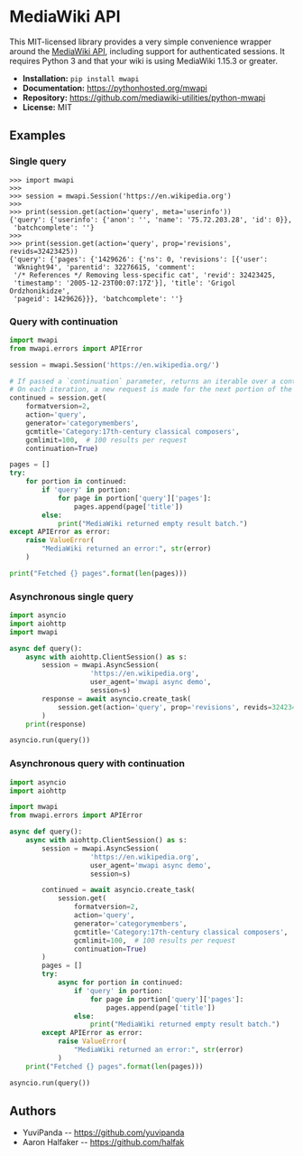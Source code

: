# MediaWiki API

This MIT-licensed library provides a very simple convenience wrapper 
around the [MediaWiki API](https://www.mediawiki.org/wiki/API), 
including support for authenticated sessions. It requires Python 3
and that your wiki is using MediaWiki 1.15.3 or greater.

* **Installation:** ``pip install mwapi``
* **Documentation:** https://pythonhosted.org/mwapi
* **Repository:** https://github.com/mediawiki-utilities/python-mwapi
* **License:** MIT

## Examples

### Single query

    >>> import mwapi
    >>>
    >>> session = mwapi.Session('https://en.wikipedia.org')
    >>>
    >>> print(session.get(action='query', meta='userinfo'))
    {'query': {'userinfo': {'anon': '', 'name': '75.72.203.28', 'id': 0}},
     'batchcomplete': ''}
    >>>
    >>> print(session.get(action='query', prop='revisions', revids=32423425))
    {'query': {'pages': {'1429626': {'ns': 0, 'revisions': [{'user':
     'Wknight94', 'parentid': 32276615, 'comment':
     '/* References */ Removing less-specific cat', 'revid': 32423425,
     'timestamp': '2005-12-23T00:07:17Z'}], 'title': 'Grigol Ordzhonikidze',
     'pageid': 1429626}}}, 'batchcomplete': ''}

### Query with continuation

```python
import mwapi
from mwapi.errors import APIError

session = mwapi.Session('https://en.wikipedia.org/')

# If passed a `continuation` parameter, returns an iterable over a continued query.
# On each iteration, a new request is made for the next portion of the results.
continued = session.get(
    formatversion=2,
    action='query',
    generator='categorymembers',
    gcmtitle='Category:17th-century classical composers',
    gcmlimit=100,  # 100 results per request
    continuation=True)

pages = []
try:
    for portion in continued:
        if 'query' in portion:
            for page in portion['query']['pages']:
                pages.append(page['title'])
        else:
            print("MediaWiki returned empty result batch.")
except APIError as error:
    raise ValueError(
        "MediaWiki returned an error:", str(error)
    )

print("Fetched {} pages".format(len(pages)))
```

### Asynchronous single query

```python
import asyncio
import aiohttp
import mwapi

async def query():
    async with aiohttp.ClientSession() as s:
        session = mwapi.AsyncSession(
                    'https://en.wikipedia.org',
                    user_agent='mwapi async demo',
                    session=s)
        response = await asyncio.create_task(
            session.get(action='query', prop='revisions', revids=32423425)
        )
    print(response)

asyncio.run(query())
```    

### Asynchronous query with continuation

```python
import asyncio
import aiohttp

import mwapi
from mwapi.errors import APIError

async def query():
    async with aiohttp.ClientSession() as s:
        session = mwapi.AsyncSession(
                    'https://en.wikipedia.org',
                    user_agent='mwapi async demo',
                    session=s)

        continued = await asyncio.create_task(
            session.get(
                formatversion=2,
                action='query',
                generator='categorymembers',
                gcmtitle='Category:17th-century classical composers',
                gcmlimit=100,  # 100 results per request
                continuation=True)
        )
        pages = []
        try:
            async for portion in continued:
                if 'query' in portion:
                    for page in portion['query']['pages']:
                        pages.append(page['title'])
                else:
                    print("MediaWiki returned empty result batch.")
        except APIError as error:
            raise ValueError(
                "MediaWiki returned an error:", str(error)
            )
    print("Fetched {} pages".format(len(pages)))

asyncio.run(query())
```

## Authors
* YuviPanda -- https://github.com/yuvipanda
* Aaron Halfaker -- https://github.com/halfak
